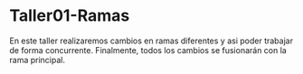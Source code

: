 # Taller01-Ramas
En este taller realizaremos cambios en ramas diferentes y asi poder trabajar de forma concurrente. Finalmente, todos los cambios se fusionarán con la rama principal.
